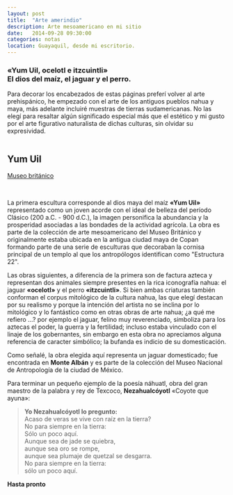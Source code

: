 ```yaml
---
layout: post
title:  "Arte amerindio"
description: Arte mesoamericano en mi sitio
date:   2014-09-28 09:30:00
categories: notas
location: Guayaquil, desde mi escritorio.
---
```


### &laquo;Yum Uil, ocelotl e itzcuintli&raquo; <br />El dios del maíz, el jaguar y el perro.

Para decorar los encabezados de estas páginas preferí volver al arte prehispánico, he empezado con el arte de los antiguos pueblos nahua y maya, más adelante incluiré muestras de tierras sudamericanas. No las elegí para resaltar algún significado especial más que el estético y mi gusto por el arte figurativo naturalista de dichas culturas, sin olvidar su expresividad.

<section class="fluido" id="dribbble-shots">
<div class="gallery info-panel">
<a href="http://fernanz.github.io/assets/mayan.png" title="" data-fluidbox class="col-3"><img src="http://fernanz.github.io/assets/mayan.png" alt="" title="" /></a>
<h2>Yum Uil</h2>
<p><a href="http://britishmuseum.org">Museo británico</a></p>
			
<a href="http://fernanz.github.io/assets/nahua.png" title="" data-fluidbox class="col-3"><img src="http://fernanz.github.io/assets/nahua.png" alt="" title="" /></a>
<a href="http://fernanz.github.io/assets/doggy.png" title="" data-fluidbox class="col-3"><img src="http://fernanz.github.io/assets/doggy.png" alt="" title="" /></a>
</div>
</section>

La primera escultura corresponde al dios maya del maíz **&laquo;Yum Uil&raquo;** representado como un joven acorde con el ideal de belleza del período Clásico (200 a.C. - 900 d.C.), la imagen personifica la abundancia y la prosperidad asociadas a las bondades de la actividad agrícola. La obra es parte de la colección de arte mesoamericano del Museo Británico y originalmente estaba ubicada en la antigua ciudad maya de Copan formando parte de una serie de esculturas que decoraban la cornisa principal de un templo al que los antropólogos identifican como "Estructura 22".

Las obras siguientes, a diferencia de la primera son de factura azteca y representan dos animales siempre presentes en la rica iconografía nahua: el jaguar **&laquo;ocelotl&raquo;** y el perro **&laquo;itzcuintli&raquo;**. Si bien ambas criaturas también conforman el corpus mitológico de la cultura nahua, las que elegí destacan por su realismo y porque la intención del artista no se inclina por lo mitológico y lo fantástico como en otras obras de arte nahua; ¿a qué me refiero ...? por ejemplo el jaguar, felino muy reverenciado, simboliza para los aztecas el poder, la guerra y la fertilidad; incluso estaba vinculado con el linaje de los gobernantes, sin embargo en esta obra no apreciamos alguna referencia de caracter simbólico; la bufanda es indicio de su domesticación. 

Como señalé, la obra elegida aquí representa un jaguar domesticado; fue encontrada en **Monte Albán** y es parte de la colección del Museo Nacional de Antropología de la ciudad de México.

Para terminar un pequeño ejemplo de la poesía náhuatl, obra del gran maestro de la palabra y rey de Texcoco, **Nezahualcóyotl** &laquo;Coyote que ayuna&raquo;:

> **Yo Nezahualcóyotl lo pregunto:**  
Acaso de veras se vive con raíz en la tierra?  
No para siempre en la tierra:  
Sólo un poco aquí.  
Aunque sea de jade se quiebra,  
aunque sea oro se rompe,  
aunque sea plumaje de quetzal se desgarra.  
No para siempre en la tierra:  
sólo un poco aquí. 

**Hasta pronto**
